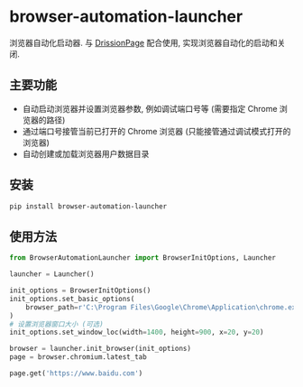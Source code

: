 # browser-automation-launcher
浏览器自动化启动器. 与 [DrissionPage](https://pypi.org/project/DrissionPage/) 配合使用, 实现浏览器自动化的启动和关闭.

## 主要功能
- 自动启动浏览器并设置浏览器参数, 例如调试端口号等 (需要指定 Chrome 浏览器的路径)
- 通过端口号接管当前已打开的 Chrome 浏览器 (只能接管通过调试模式打开的浏览器)
- 自动创建或加载浏览器用户数据目录

## 安装
```bash
pip install browser-automation-launcher
```

## 使用方法
```python
from BrowserAutomationLauncher import BrowserInitOptions, Launcher

launcher = Launcher()

init_options = BrowserInitOptions()
init_options.set_basic_options(
    browser_path=r'C:\Program Files\Google\Chrome\Application\chrome.exe'
)
# 设置浏览器窗口大小 (可选)
init_options.set_window_loc(width=1400, height=900, x=20, y=20)

browser = launcher.init_browser(init_options)
page = browser.chromium.latest_tab

page.get('https://www.baidu.com')
```